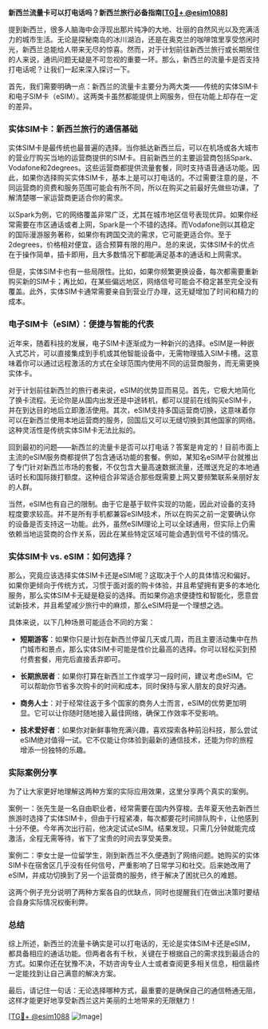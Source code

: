 **新西兰流量卡可以打电话吗？新西兰旅行必备指南[[TG💪+ @esim1088](https://t.me/s/esim1088)]**

提到新西兰，很多人脑海中会浮现出那片纯净的大地、壮丽的自然风光以及充满活力的城市生活。无论是探秘南岛的冰川湖泊，还是在奥克兰的咖啡馆里享受悠闲时光，新西兰总能给人带来无尽的惊喜。然而，对于计划前往新西兰旅行或长期居住的人来说，通讯问题无疑是不可忽视的重要一环。那么，新西兰的流量卡是否支持打电话呢？让我们一起来深入探讨一下。

首先，我们需要明确一点：新西兰的流量卡主要分为两大类——传统的实体SIM卡和电子SIM卡（eSIM）。这两类卡虽然都能提供上网服务，但在功能上却存在一定的差异。

### 实体SIM卡：新西兰旅行的通信基础

实体SIM卡是最传统也最普遍的选择。当你抵达新西兰后，可以在机场或各大城市的营业厅购买当地的运营商提供的SIM卡。目前新西兰的主要运营商包括Spark、Vodafone和2degrees。这些运营商都提供流量套餐，同时支持语音通话功能。因此，如果你选择购买实体SIM卡，基本上是可以打电话的。不过需要注意的是，不同运营商的资费和服务范围可能会有所不同，所以在购买之前最好先做些功课，了解清楚哪一家运营商更适合你的需求。

以Spark为例，它的网络覆盖非常广泛，尤其在城市地区信号表现优异。如果你经常需要在市区通话或者上网，Spark是一个不错的选择。而Vodafone则以其稳定的国际漫游服务著称，如果你有跨国交流的需求，它可能更适合你。至于2degrees，价格相对便宜，适合预算有限的用户。总的来说，实体SIM卡的优点在于操作简单，插卡即用，且大多数情况下都能满足基本的通话和上网需求。

但是，实体SIM卡也有一些局限性。比如，如果你频繁更换设备，每次都需要重新购买新的SIM卡；再比如，在某些偏远地区，网络信号可能会不稳定甚至完全没有覆盖。此外，实体SIM卡通常需要亲自到营业厅办理，这无疑增加了时间和精力的成本。

### 电子SIM卡（eSIM）：便捷与智能的代表

近年来，随着科技的发展，电子SIM卡逐渐成为一种新兴的选择。eSIM是一种嵌入式芯片，可以直接集成到手机或其他智能设备中，无需物理插入SIM卡槽。这意味着你可以通过远程激活的方式在全球范围内使用不同的运营商服务，而无需更换实体卡。

对于计划前往新西兰的旅行者来说，eSIM的优势显而易见。首先，它极大地简化了换卡流程。无论你是从国内出发还是中途转机，都可以提前在线购买eSIM卡，并在到达目的地后立即激活使用。其次，eSIM支持多国运营商切换，这意味着你可以在新西兰使用本地运营商的服务，回国后又可以无缝切换到其他国家的网络。这种灵活性是传统实体SIM卡无法比拟的。

回到最初的问题——新西兰的流量卡是否可以打电话？答案是肯定的！目前市面上主流的eSIM服务商都提供了包含通话功能的套餐。例如，某知名eSIM平台就推出了专门针对新西兰市场的套餐，不仅包含大量高速数据流量，还赠送充足的本地通话时长和国际拨打额度。这种组合非常适合那些既需要上网又要频繁联系亲朋好友的人群。

当然，eSIM也有自己的限制。由于它是基于软件实现的功能，因此对设备的支持程度要求较高。并不是所有手机都兼容eSIM技术，所以在购买之前一定要确认你的设备是否支持这一功能。此外，虽然eSIM理论上可以全球通用，但实际上仍需依赖当地运营商的合作关系，因此在某些特定区域可能会遇到信号不佳的情况。

### 实体SIM卡 vs. eSIM：如何选择？

那么，究竟应该选择实体SIM卡还是eSIM呢？这取决于个人的具体情况和偏好。如果你更倾向于传统方式，习惯于面对面的购卡体验，并且希望拥有更多的本地化服务，那么实体SIM卡无疑是稳妥的选择。而如果你追求便捷性和智能化，愿意尝试新技术，并且希望减少旅行中的麻烦，那么eSIM将是一个理想之选。

具体来说，以下几种场景可能适合不同的方案：

- **短期游客**：如果你只是计划在新西兰停留几天或几周，而且主要活动集中在热门城市和景点，那么实体SIM卡可能是性价比最高的选择。你可以轻松买到预付费套餐，用完后直接丢弃即可。
  
- **长期旅居者**：如果你打算在新西兰工作或学习一段时间，建议考虑eSIM。它可以帮助你节省多次购卡的时间和成本，同时保持与家人朋友的良好沟通。

- **商务人士**：对于经常往返于多个国家的商务人士而言，eSIM的优势更加明显。它可以让你随时随地接入最佳网络，确保工作效率不受影响。

- **技术爱好者**：如果你对新鲜事物充满兴趣，喜欢探索各种前沿科技，那么尝试eSIM绝对值得一试。它不仅能让你体验到最新的通信技术，还能为你的旅程增添一份独特的乐趣。

### 实际案例分享

为了让大家更好地理解这两种方案的实际应用效果，这里分享两个真实的案例。

案例一：张先生是一名自由职业者，经常需要在国内外穿梭。去年夏天他去新西兰旅游时选择了实体SIM卡，但由于行程紧凑，每次都要花时间排队购卡，让他感到十分不便。今年再次出行前，他决定试试eSIM。结果发现，只需几分钟就能完成激活，全程无需等待，省下了宝贵的时间去享受美景。

案例二：李女士是一位留学生，刚到新西兰不久便遇到了网络问题。她购买的实体SIM卡在宿舍区几乎没有任何信号，严重影响了日常学习和社交。后来她改用了eSIM，并成功切换到了另一个运营商的服务，终于解决了困扰已久的难题。

这两个例子充分说明了两种方案各自的优缺点，同时也提醒我们在做出决策时要结合自身实际情况权衡利弊。

### 总结

综上所述，新西兰的流量卡确实是可以打电话的，无论是实体SIM卡还是eSIM，都具备相应的通话功能。但两者各有千秋，关键在于根据自己的需求找到最适合的方式。如果你还在犹豫不决，不妨咨询专业人士或者查阅更多相关信息，相信最终一定能找到让自己满意的解决方案。

最后，请记住一句话：无论选择哪种方式，最重要的是确保自己的通信畅通无阻，这样才能更好地享受新西兰这片美丽的土地带来的无限魅力！

[[TG💪+ @esim1088](https://t.me/s/esim1088) ![Image](https://i.postimg.cc/4NQfJmqS/Snipaste-2025-05-13-00-14-12.png)]